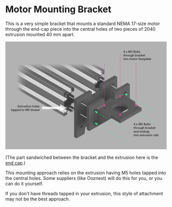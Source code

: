 # Motor Mounting Bracket

This is a very simple bracket that mounts a standard NEMA 17-size motor through the end-cap piece into the central holes of  two pieces of 2040 extrusion mounted 40 mm apart.

![motor-bracket-assembly-diagram.png](motor-bracket-assembly-diagram.png)

(The part sandwiched between the bracket and the extrusion here is the [end cap](../extrusion-end-caps/).)

This mounting approach relies on the extrusion having M5 holes tapped into the central holes. Some suppliers (like Ooznest) will do this for you, or you can do it yourself.

If you don't have threads tapped in your extrusion, this style of attachment may not be the best approach.
